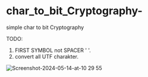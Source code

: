 # char_to_bit_Cryptography-
 simple char to bit Cryptography

 TODO: 
 1. FIRST SYMBOL not SPACER ' '.
 2. convert all UTF charakter.

![Screenshot-2024-05-14-at-10 29 55](https://github.com/dmytra/char_to_bit_Cryptography-/assets/105235692/f98f5139-3660-4c41-ad5b-a8f2a1666a71)
